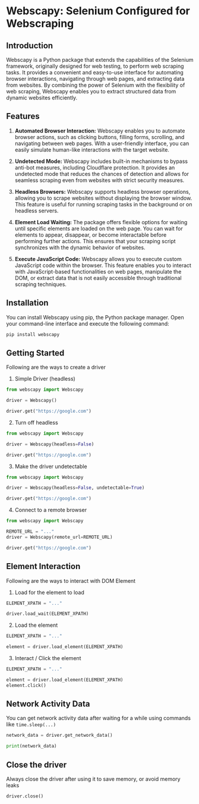 # Webscapy: Selenium Configured for Webscraping

## Introduction

Webscapy is a Python package that extends the capabilities of the Selenium framework, originally designed for web testing, to perform web scraping tasks. It provides a convenient and easy-to-use interface for automating browser interactions, navigating through web pages, and extracting data from websites. By combining the power of Selenium with the flexibility of web scraping, Webscapy enables you to extract structured data from dynamic websites efficiently.

## Features

1. <b>Automated Browser Interaction:</b> Webscapy enables you to automate browser actions, such as clicking buttons, filling forms, scrolling, and navigating between web pages. With a user-friendly interface, you can easily simulate human-like interactions with the target website.

2. <b>Undetected Mode:</b> Webscapy includes built-in mechanisms to bypass anti-bot measures, including Cloudflare protection. It provides an undetected mode that reduces the chances of detection and allows for seamless scraping even from websites with strict security measures.

3. <b>Headless Browsers:</b> Webscapy supports headless browser operations, allowing you to scrape websites without displaying the browser window. This feature is useful for running scraping tasks in the background or on headless servers.

4. <b>Element Load Waiting:</b> The package offers flexible options for waiting until specific elements are loaded on the web page. You can wait for elements to appear, disappear, or become interactable before performing further actions. This ensures that your scraping script synchronizes with the dynamic behavior of websites.

5. <b>Execute JavaScript Code:</b> Webscapy allows you to execute custom JavaScript code within the browser. This feature enables you to interact with JavaScript-based functionalities on web pages, manipulate the DOM, or extract data that is not easily accessible through traditional scraping techniques.

## Installation

You can install Webscapy using pip, the Python package manager. Open your command-line interface and execute the following command:

```python
pip install webscapy
```

## Getting Started

Following are the ways to create a driver

1. Simple Driver (headless)

```python
from webscapy import Webscapy

driver = Webscapy()

driver.get("https://google.com")
```

2. Turn off headless

```python
from webscapy import Webscapy

driver = Webscapy(headless=False)

driver.get("https://google.com")
```

3. Make the driver undetectable

```python
from webscapy import Webscapy

driver = Webscapy(headless=False, undetectable=True)

driver.get("https://google.com")
```

4. Connect to a remote browser

```python
from webscapy import Webscapy

REMOTE_URL = "..."
driver = Webscapy(remote_url=REMOTE_URL)

driver.get("https://google.com")
```

## Element Interaction

Following are the ways to interact with DOM Element

1. Load for the element to load

```python
ELEMENT_XPATH = "..."

driver.load_wait(ELEMENT_XPATH)
```

2. Load the element

```python
ELEMENT_XPATH = "..."

element = driver.load_element(ELEMENT_XPATH)
```

3. Interact / Click the element

```python
ELEMENT_XPATH = "..."

element = driver.load_element(ELEMENT_XPATH)
element.click()
```

## Network Activity Data

You can get network activity data after waiting for a while using commands like `time.sleep(...)`

```python
network_data = driver.get_network_data()

print(network_data)
```

## Close the driver

Always close the driver after using it to save memory, or avoid memory leaks

```python
driver.close()
```

